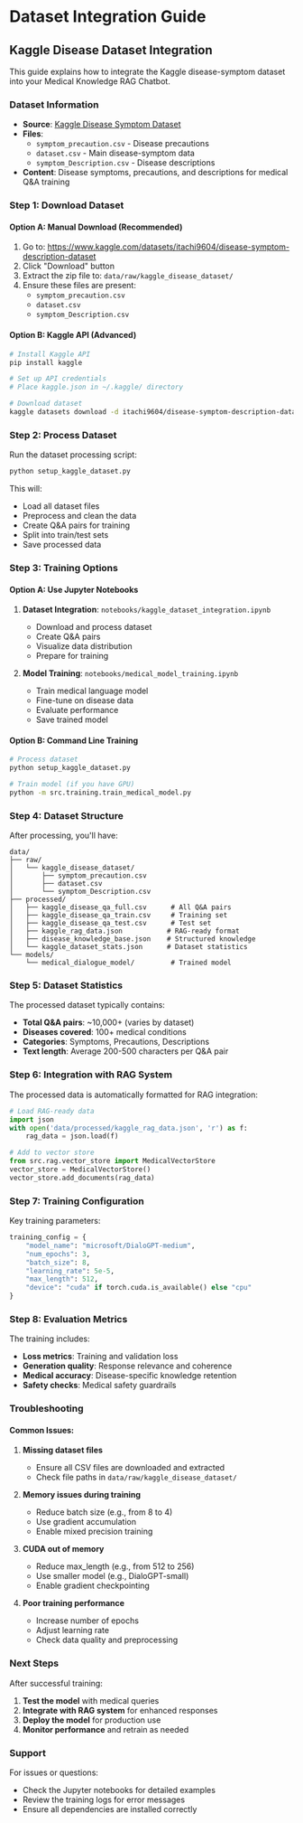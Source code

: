 # Dataset Integration Guide

## Kaggle Disease Dataset Integration

This guide explains how to integrate the Kaggle disease-symptom dataset into your Medical Knowledge RAG Chatbot.

### Dataset Information
- **Source**: [Kaggle Disease Symptom Dataset](https://www.kaggle.com/datasets/itachi9604/disease-symptom-description-dataset)
- **Files**: 
  - `symptom_precaution.csv` - Disease precautions
  - `dataset.csv` - Main disease-symptom data
  - `symptom_Description.csv` - Disease descriptions
- **Content**: Disease symptoms, precautions, and descriptions for medical Q&A training

### Step 1: Download Dataset

#### Option A: Manual Download (Recommended)
1. Go to: https://www.kaggle.com/datasets/itachi9604/disease-symptom-description-dataset
2. Click "Download" button
3. Extract the zip file to: `data/raw/kaggle_disease_dataset/`
4. Ensure these files are present:
   - `symptom_precaution.csv`
   - `dataset.csv`
   - `symptom_Description.csv`

#### Option B: Kaggle API (Advanced)
```bash
# Install Kaggle API
pip install kaggle

# Set up API credentials
# Place kaggle.json in ~/.kaggle/ directory

# Download dataset
kaggle datasets download -d itachi9604/disease-symptom-description-dataset -p data/raw/kaggle_disease_dataset/
```

### Step 2: Process Dataset

Run the dataset processing script:

```bash
python setup_kaggle_dataset.py
```

This will:
- Load all dataset files
- Preprocess and clean the data
- Create Q&A pairs for training
- Split into train/test sets
- Save processed data

### Step 3: Training Options

#### Option A: Use Jupyter Notebooks
1. **Dataset Integration**: `notebooks/kaggle_dataset_integration.ipynb`
   - Download and process dataset
   - Create Q&A pairs
   - Visualize data distribution
   - Prepare for training

2. **Model Training**: `notebooks/medical_model_training.ipynb`
   - Train medical language model
   - Fine-tune on disease data
   - Evaluate performance
   - Save trained model

#### Option B: Command Line Training
```bash
# Process dataset
python setup_kaggle_dataset.py

# Train model (if you have GPU)
python -m src.training.train_medical_model.py
```

### Step 4: Dataset Structure

After processing, you'll have:

```
data/
├── raw/
│   └── kaggle_disease_dataset/
│       ├── symptom_precaution.csv
│       ├── dataset.csv
│       └── symptom_Description.csv
├── processed/
│   ├── kaggle_disease_qa_full.csv      # All Q&A pairs
│   ├── kaggle_disease_qa_train.csv     # Training set
│   ├── kaggle_disease_qa_test.csv      # Test set
│   ├── kaggle_rag_data.json           # RAG-ready format
│   ├── disease_knowledge_base.json    # Structured knowledge
│   └── kaggle_dataset_stats.json      # Dataset statistics
└── models/
    └── medical_dialogue_model/         # Trained model
```

### Step 5: Dataset Statistics

The processed dataset typically contains:
- **Total Q&A pairs**: ~10,000+ (varies by dataset)
- **Diseases covered**: 100+ medical conditions
- **Categories**: Symptoms, Precautions, Descriptions
- **Text length**: Average 200-500 characters per Q&A pair

### Step 6: Integration with RAG System

The processed data is automatically formatted for RAG integration:

```python
# Load RAG-ready data
import json
with open('data/processed/kaggle_rag_data.json', 'r') as f:
    rag_data = json.load(f)

# Add to vector store
from src.rag.vector_store import MedicalVectorStore
vector_store = MedicalVectorStore()
vector_store.add_documents(rag_data)
```

### Step 7: Training Configuration

Key training parameters:

```python
training_config = {
    "model_name": "microsoft/DialoGPT-medium",
    "num_epochs": 3,
    "batch_size": 8,
    "learning_rate": 5e-5,
    "max_length": 512,
    "device": "cuda" if torch.cuda.is_available() else "cpu"
}
```

### Step 8: Evaluation Metrics

The training includes:
- **Loss metrics**: Training and validation loss
- **Generation quality**: Response relevance and coherence
- **Medical accuracy**: Disease-specific knowledge retention
- **Safety checks**: Medical safety guardrails

### Troubleshooting

#### Common Issues:

1. **Missing dataset files**
   - Ensure all CSV files are downloaded and extracted
   - Check file paths in `data/raw/kaggle_disease_dataset/`

2. **Memory issues during training**
   - Reduce batch size (e.g., from 8 to 4)
   - Use gradient accumulation
   - Enable mixed precision training

3. **CUDA out of memory**
   - Reduce max_length (e.g., from 512 to 256)
   - Use smaller model (e.g., DialoGPT-small)
   - Enable gradient checkpointing

4. **Poor training performance**
   - Increase number of epochs
   - Adjust learning rate
   - Check data quality and preprocessing

### Next Steps

After successful training:

1. **Test the model** with medical queries
2. **Integrate with RAG system** for enhanced responses
3. **Deploy the model** for production use
4. **Monitor performance** and retrain as needed

### Support

For issues or questions:
- Check the Jupyter notebooks for detailed examples
- Review the training logs for error messages
- Ensure all dependencies are installed correctly
